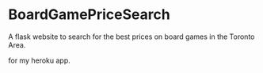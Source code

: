 # BoardGamePriceSearch
A flask website to search for the best prices on board games in the Toronto Area.

for my heroku app.
